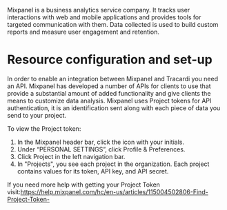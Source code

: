 Mixpanel is a business analytics service company. It tracks user interactions with web and mobile applications and
provides tools for targeted communication with them. Data collected is used to build custom reports and measure user
engagement and retention. 

# Resource configuration and set-up

In order to enable an integration between Mixpanel and Tracardi you need an API. Mixpanel has developed a number of APIs
for clients to use that provide a substantial amount of added functionality and give clients the means to customize data analysis.
Mixpanel uses Project tokens for API authentication, it is an identification sent along with each piece of data you send to your project.

To view the Project token:

1. In the Mixpanel header bar, click the icon with your initials.
2. Under  “PERSONAL SETTINGS”, click Profile & Preferences.
3. Click Project in the left navigation bar.
4. In "Projects", you see each project in the organization. Each project contains values for its token, API key, and API secret. 
 
If you need more help with getting your Project Token visit:https://help.mixpanel.com/hc/en-us/articles/115004502806-Find-Project-Token-
